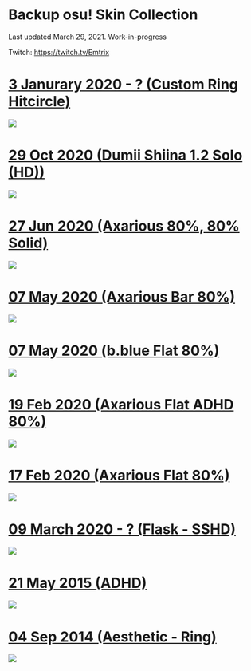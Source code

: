 # Backup osu! Skin Collection 

Last updated March 29, 2021. Work-in-progress

Twitch: https://twitch.tv/Emtrix

# [3 Janurary 2020 - ? (Custom Ring Hitcircle)](https://drive.google.com/file/d/1BLLAdP6eOSwaAChpf4sl04gVnubIjMxV/edit)
![](https://cdn.discordapp.com/attachments/718631647792070686/826161472077299712/screenshot551.jpg)
# [29 Oct 2020 (Dumii Shiina 1.2 Solo (HD))](http://puu.sh/G4xpC/20a6e60de2.osk)
![](https://i.imgur.com/hxMx5Ph.jpg)
# [27 Jun 2020 (Axarious 80%, 80% Solid)](https://axa.s-ul.eu/6BrohJK7)
![](https://i.imgur.com/fDSvk1S.jpg)
# [07 May 2020 (Axarious Bar 80%)](https://axa.s-ul.eu/4jfu1bux)
![](https://i.imgur.com/PjPkkWP.png)
# [07 May 2020 (b.blue Flat 80%)](https://axa.s-ul.eu/AdbqQ0Oh)
![](https://i.imgur.com/fy7i0Ul.png)
# [19 Feb 2020 (Axarious Flat ADHD 80%)](https://axa.s-ul.eu/NddCdfXW)
![](https://i.imgur.com/Iv9l1nQ.jpg)
# [17 Feb 2020 (Axarious Flat 80%)](https://axa.s-ul.eu/7dOG86xL)
![](https://i.imgur.com/xy5HW1v.jpg)
# [09 March 2020 - ? (Flask - SSHD)](https://axa.s-ul.eu/lmF8QjYZ)
![](https://cdn.discordapp.com/attachments/718631647792070686/826162071476764682/screenshot523.jpg)
# [21 May 2015 (ADHD)](https://axa.s-ul.eu/cq31X0Bz)
![](https://i.imgur.com/q29OCfj.png)
# [04 Sep 2014 (Aesthetic - Ring)](https://axa.s-ul.eu/J26nBLq3)
![](https://i.imgur.com/v9wBkgE.jpg)